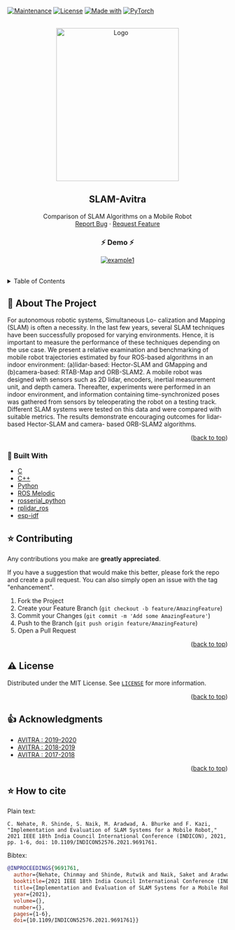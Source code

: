 <div id="top"></div>

<!-- PROJECT SHIELDS -->


[![Maintenance](https://img.shields.io/badge/Maintained%3F-No-red.svg)](https://https://github.com/chinmaynehate/DeepFake-Spot)
[![License](https://img.shields.io/badge/License-MIT-blue.svg)](https://github.com/chinmaynehate/DeepFake-Spot/blob/master/LICENSE)
[![Made with](https://img.shields.io/badge/Made%20with-C|C++|Python-<COLOR>.svg)](https://www.python.org/)
[![PyTorch](https://img.shields.io/badge/Uses-ROS-<COLOR>.svg)](https://pytorch.org/)



<!-- PROJECT LOGO -->
<br />
<div align="center">
  <a href="https://https://github.com/chinmaynehate/slam-avitra">
    <img src="https://i.imgur.com/033sboQ.jpg" alt="Logo" width="280" height="350" >
  </a>

<h2 align="center">SLAM-Avitra</h2>

  <p align="center">
    Comparison of SLAM Algorithms on a Mobile Robot
    <br />
    <a href="https://github.com/chinmaynehate/slam-avitra/issues">Report Bug</a>
    ·
    <a href="https://github.com/chinmaynehate/slam-avitra/issues">Request Feature</a>
  </p>
</div>

<h3 align="center">⚡️ Demo ⚡️</h3>
<div align="center">

  <a href="https://drive.google.com/file/d/1Ib6UjBW9eG15mV3QfwzfWOqTgZYrw4rK/view?usp=sharing">![example1](https://colab.research.google.com/assets/colab-badge.svg)</a>

</div>
                                                                      
                                                                                   
<br/>                                                                                   
<!-- TABLE OF CONTENTS -->
<details>
  <summary>Table of Contents</summary>
  <ol>
    <li>
      <a href="#about-the-project">About The Project</a>
      <ul>
        <li><a href="#built-with">Built With</a></li>
      </ul>
    </li> 
    <li><a href="#contributing">Contributing</a></li>
    <li><a href="#license">License</a></li>
    <li><a href="#acknowledgments">Acknowledgments</a></li>
  </ol>
</details>



<!-- ABOUT THE PROJECT -->
## 📖 About The Project

For autonomous robotic systems, Simultaneous Lo- calization and Mapping (SLAM) is often a necessity. In the last few years, several SLAM techniques have been successfully proposed for varying environments. Hence, it is important to measure the performance of these techniques depending on the use case. We present a relative examination and benchmarking of mobile robot trajectories estimated by four ROS-based algorithms in an indoor environment: (a)lidar-based: Hector-SLAM and GMapping and (b)camera-based: RTAB-Map and ORB-SLAM2. A mobile robot was designed with sensors such as 2D lidar, encoders, inertial measurement unit, and depth camera. Thereafter, experiments were performed in an indoor environment, and information containing time-synchronized poses was gathered from sensors by teleoperating the robot on a testing track. Different SLAM systems were tested on this data and were compared with suitable metrics. The results demonstrate encouraging outcomes for lidar-based Hector-SLAM and camera- based ORB-SLAM2 algorithms.

<p align="right">(<a href="#top">back to top</a>)</p>



### :bricks: Built With

* [C](https://www.open-std.org/jtc1/sc22/wg14/)
* [C++](https://isocpp.org/)
* [Python](https://www.python.org/)
* [ROS Melodic](http://wiki.ros.org/melodic)
* [rosserial_python](http://wiki.ros.org/rosserial_python)
* [rplidar_ros](https://github.com/robopeak/rplidar_ros)
* [esp-idf](https://github.com/espressif/esp-idf)



<!-- CONTRIBUTING -->
## ⭐️ Contributing

Any contributions you make are **greatly appreciated**.

If you have a suggestion that would make this better, please fork the repo and create a pull request. You can also simply open an issue with the tag "enhancement".

1. Fork the Project
2. Create your Feature Branch (`git checkout -b feature/AmazingFeature`)
3. Commit your Changes (`git commit -m 'Add some AmazingFeature'`)
4. Push to the Branch (`git push origin feature/AmazingFeature`)
5. Open a Pull Request

<p align="right">(<a href="#top">back to top</a>)</p>

<!-- LICENSE -->
## ⚠️ License

Distributed under the MIT License. See [`LICENSE`](https://github.com/chinmaynehate/DFSpot-Deepfake-Recognition/blob/master/LICENSE) for more information.
<p align="right">(<a href="#top">back to top</a>)</p>
                                
<!-- ACKNOWLEDGMENTS -->
## :thumbsup: Acknowledgments

* [AVITRA : 2019-2020](https://github.com/SRA-AVITRA)
* [AVITRA : 2018-2019](https://github.com/atharvkhadtare/fyp_ws)
* [AVITRA : 2017-2018](https://github.com/sachin0x18/Imitation)

<p align="right">(<a href="#top">back to top</a>)</p>


## :star: How to cite
Plain text:
```
C. Nehate, R. Shinde, S. Naik, M. Aradwad, A. Bhurke and F. Kazi, "Implementation and Evaluation of SLAM Systems for a Mobile Robot," 2021 IEEE 18th India Council International Conference (INDICON), 2021, pp. 1-6, doi: 10.1109/INDICON52576.2021.9691761.
```

Bibtex:
```bibtex
@INPROCEEDINGS{9691761,
  author={Nehate, Chinmay and Shinde, Rutwik and Naik, Saket and Aradwad, Manish and Bhurke, Anish and Kazi, Faruk},
  booktitle={2021 IEEE 18th India Council International Conference (INDICON)}, 
  title={Implementation and Evaluation of SLAM Systems for a Mobile Robot}, 
  year={2021},
  volume={},
  number={},
  pages={1-6},
  doi={10.1109/INDICON52576.2021.9691761}}
```


<!-- MARKDOWN LINKS & IMAGES -->
<!-- https://www.markdownguide.org/basic-syntax/#reference-style-links -->

[pullreq-url]:https://github.com/chinmaynehate/DeepFake-Spot/pulls
[contributors-shield]: https://img.shields.io/github/contributors/github_username/repo_name.svg?style=for-the-badge
[contributors-url]: https://github.com/github_username/repo_name/graphs/contributors
[forks-shield]: https://img.shields.io/github/forks/github_username/repo_name.svg?style=for-the-badge
[forks-url]: https://github.com/github_username/repo_name/network/members
[stars-shield]: https://img.shields.io/github/stars/github_username/repo_name.svg?style=for-the-badge
[stars-url]: https://github.com/github_username/repo_name/stargazers
[issues-shield]: https://img.shields.io/github/issues/github_username/repo_name.svg?style=for-the-badge
[issues-url]: https://github.com/github_username/repo_name/issues
[license-shield]: https://img.shields.io/github/license/github_username/repo_name.svg?style=for-the-badge
[license-url]: https://github.com/github_username/repo_name/blob/master/LICENSE.txt
[linkedin-shield]: https://img.shields.io/badge/-LinkedIn-black.svg?style=for-the-badge&logo=linkedin&colorB=555
[linkedin-url]: https://linkedin.com/in/linkedin_username
[product-screenshot]: images/screenshot.png
